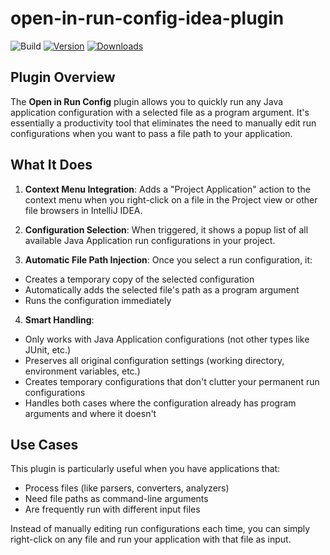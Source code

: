 # open-in-run-config-idea-plugin

![Build](https://github.com/gschrader/open-in-run-config-idea-plugin/workflows/Build/badge.svg)
[![Version](https://img.shields.io/jetbrains/plugin/v/27881.svg)](https://plugins.jetbrains.com/plugin/27881)
[![Downloads](https://img.shields.io/jetbrains/plugin/d/27881.svg)](https://plugins.jetbrains.com/plugin/27881)

## Plugin Overview

The **Open in Run Config** plugin allows you to quickly run any Java application configuration with a selected file as a program argument. It's essentially a productivity tool that eliminates the need to manually edit run configurations when you want to pass a file path to your application.

## What It Does

1. **Context Menu Integration**: Adds a "Project Application" action to the context menu when you right-click on a file in the Project view or other file browsers in IntelliJ IDEA.

2. **Configuration Selection**: When triggered, it shows a popup list of all available Java Application run configurations in your project.

3. **Automatic File Path Injection**: Once you select a run configuration, it:
  - Creates a temporary copy of the selected configuration
  - Automatically adds the selected file's path as a program argument
  - Runs the configuration immediately

4. **Smart Handling**:
  - Only works with Java Application configurations (not other types like JUnit, etc.)
  - Preserves all original configuration settings (working directory, environment variables, etc.)
  - Creates temporary configurations that don't clutter your permanent run configurations
  - Handles both cases where the configuration already has program arguments and where it doesn't

## Use Cases

This plugin is particularly useful when you have applications that:
- Process files (like parsers, converters, analyzers)
- Need file paths as command-line arguments
- Are frequently run with different input files

Instead of manually editing run configurations each time, you can simply right-click on any file and run your application with that file as input.
